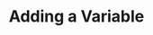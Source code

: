 ---
title: Adding a Variable
position: 1.2
type: ""
description: How to track your variables with the IDC

content_markdown: |-
  The IDC allows you to both track your variables and to edit their values. All IDC vars 
  are shown in the 'Vars Window', where it is shown which game object and class each variable belongs to.

  To open the vars window, simply run the `ShowVarsWindow` IDC cmd. This also forces
  the window to update.
  
  ![vars-window](idc-vars-window.png)

  The vars window can be moved by dragging it, and resized from the
  bottom-right corner of the window.
  {: .info }

right_code_blocks:
  - title: Example 1
    language: csharp
    code_block: |-
      using IDC;

      class Player : MonoBehaviour
      {
          public int maxHealth = 100;

          //Just like IDCCmd, this will use the
          //variable's name if no name is given
          [IDCVar]
          int health;

          void Start()
          {
              health = maxHealth;

              //Always remember to register
              IDCUtils.IDC.AddClass(this);
          }

          [IDCCmd]
          public void HealPlayer(int healAmount)
          {
              health += healAmount;

              if (health > maxHealth)
                  health = maxHealth;
          }
      }
  - title: Example 2
    language: csharp
    code_block: |-
      using IDC;

      class Enemy : MonoBehaviour
      {
          [IDCVar("enemyHealth")]
          public int health = 100;

          void Start()
          {
              IDCUtils.IDC.AddClass(this);
          }

          [IDCCmd("KillAllEnemies")]
          void KillEnemy()
          {
              Destroy(gameObject);
          }
      }
---